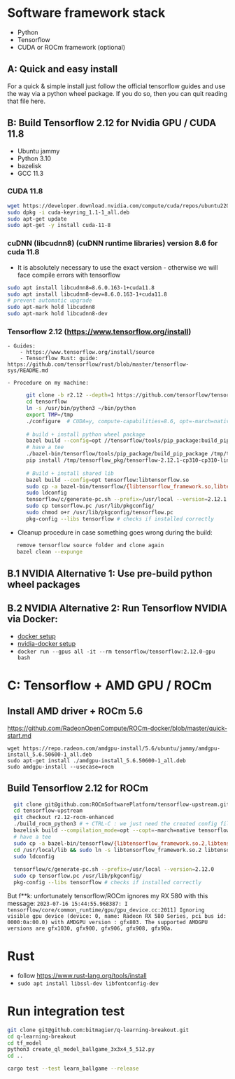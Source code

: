# Software framework stack

- Python
- Tensorflow
- CUDA or ROCm framework (optional)

## A: Quick and easy install

For a quick & simple install just follow the official tensorflow guides and use the way via a python wheel package.
If you do so, then you can quit reading that file here.

## B: Build Tensorflow 2.12 for Nvidia GPU / CUDA 11.8

  - Ubuntu jammy
  - Python 3.10
  - bazelisk
  - GCC 11.3

### CUDA 11.8
   ```sh
   wget https://developer.download.nvidia.com/compute/cuda/repos/ubuntu2204/x86_64/cuda-keyring_1.1-1_all.deb
   sudo dpkg -i cuda-keyring_1.1-1_all.deb
   sudo apt-get update
   sudo apt-get -y install cuda-11-8 
   ```
### cuDNN (libcudnn8) (cuDNN runtime libraries) version 8.6 for cuda 11.8
  - It is absolutely necessary to use the exact version - otherwise we will face compile errors with tensorflow
   ```sh
   sudo apt install libcudnn8=8.6.0.163-1+cuda11.8
   sudo apt install libcudnn8-dev=8.6.0.163-1+cuda11.8
   # prevent automatic upgrade
   sudo apt-mark hold libcudnn8  
   sudo apt-mark hold libcudnn8-dev 
   ```
### Tensorflow 2.12 (https://www.tensorflow.org/install)

    - Guides:
        - https://www.tensorflow.org/install/source
        - Tensorflow Rust: guide: https://github.com/tensorflow/rust/blob/master/tensorflow-sys/README.md

    - Procedure on my machine:
```sh
      git clone -b r2.12 --depth=1 https://github.com/tensorflow/tensorflow.git
      cd tensorflow
      ln -s /usr/bin/python3 ~/bin/python
      export TMP=/tmp
      ./configure  # CUDA=y, compute-capabilities=8.6, opt=-march=native
      
      # build + install python wheel package  
      bazel build --config=opt //tensorflow/tools/pip_package:build_pip_package
      # have a tee
      ./bazel-bin/tensorflow/tools/pip_package/build_pip_package /tmp/tensorflow_pkg
      pip install /tmp/tensorflow_pkg/tensorflow-2.12.1-cp310-cp310-linux_x86_64.whl
    
      # Build + install shared lib
      bazel build --config=opt tensorflow:libtensorflow.so
      sudo cp -a bazel-bin/tensorflow/{libtensorflow_framework.so,libtensorflow_framework.so.2,libtensorflow_framework.so.2.12.1,libtensorflow.so,libtensorflow.so.2,libtensorflow.so.2.12.1} /usr/local/lib/
      sudo ldconfig
      tensorflow/c/generate-pc.sh --prefix=/usr/local --version=2.12.1
      sudo cp tensorflow.pc /usr/lib/pkgconfig/
      sudo chmod o+r /usr/lib/pkgconfig/tensorflow.pc
      pkg-config --libs tensorflow # checks if installed correctly
```

  - Cleanup procedure in case something goes wrong during the build:
```sh
   remove tensorflow source folder and clone again
   bazel clean --expunge
```



## B.1 NVIDIA Alternative 1: Use pre-build python wheel packages

## B.2 NVIDIA Alternative 2: Run Tensorflow NVIDIA via Docker:

- [docker setup](https://docs.docker.com/desktop/install/linux-install/)
- [nvidia-docker setup](https://github.com/NVIDIA/nvidia-docker)
- `docker run --gpus all -it --rm tensorflow/tensorflow:2.12.0-gpu bash`


# C: Tensorflow + AMD GPU / ROCm

  ## Install AMD driver + ROCm 5.6
  https://github.com/RadeonOpenCompute/ROCm-docker/blob/master/quick-start.md
  ```
  wget https://repo.radeon.com/amdgpu-install/5.6/ubuntu/jammy/amdgpu-install_5.6.50600-1_all.deb
  sudo apt-get install ./amdgpu-install_5.6.50600-1_all.deb
  sudo amdgpu-install --usecase=rocm
  ```

  ## Build Tensorflow 2.12 for ROCm
```sh
  git clone git@github.com:ROCmSoftwarePlatform/tensorflow-upstream.git
  cd tensorflow-upstream
  git checkout r2.12-rocm-enhanced  
  ./build_rocm_python3 # + CTRL-C : we just need the created config files  
  bazelisk build --compilation_mode=opt --copt=-march=native tensorflow:libtensorflow.so
  # have a tee
  sudo cp -a bazel-bin/tensorflow/{libtensorflow_framework.so.2,libtensorflow_framework.so.2.12.0,libtensorflow.so,libtensorflow.so.2,libtensorflow.so.2.12.0} /usr/local/lib/
  cd /usr/local/lib && sudo ln -s libtensorflow_framework.so.2 libtensorflow_framework.so && cd -
  sudo ldconfig
  
  tensorflow/c/generate-pc.sh --prefix=/usr/local --version=2.12.0
  sudo cp tensorflow.pc /usr/lib/pkgconfig/
  pkg-config --libs tensorflow # checks if installed correctly
```

 But f**k: unfortunately tensorflow/ROCm ignores my RX 580 with this message:
 `2023-07-16 15:44:55.968387: I tensorflow/core/common_runtime/gpu/gpu_device.cc:2011] Ignoring visible gpu device (device: 0, name: Radeon RX 580 Series, pci bus id: 0000:0a:00.0) with AMDGPU version : gfx803. The supported AMDGPU versions are gfx1030, gfx900, gfx906, gfx908, gfx90a.`

# Rust
- follow https://www.rust-lang.org/tools/install
- `sudo apt install libssl-dev libfontconfig-dev`

# Run integration test
```sh
git clone git@github.com:bitmagier/q-learning-breakout.git
cd q-learning-breakout
cd tf_model
python3 create_ql_model_ballgame_3x3x4_5_512.py
cd ..

cargo test --test learn_ballgame --release
```
